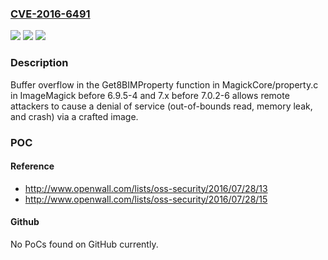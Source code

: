 ### [CVE-2016-6491](https://cve.mitre.org/cgi-bin/cvename.cgi?name=CVE-2016-6491)
![](https://img.shields.io/static/v1?label=Product&message=n%2Fa&color=blue)
![](https://img.shields.io/static/v1?label=Version&message=n%2Fa&color=blue)
![](https://img.shields.io/static/v1?label=Vulnerability&message=n%2Fa&color=brighgreen)

### Description

Buffer overflow in the Get8BIMProperty function in MagickCore/property.c in ImageMagick before 6.9.5-4 and 7.x before 7.0.2-6 allows remote attackers to cause a denial of service (out-of-bounds read, memory leak, and crash) via a crafted image.

### POC

#### Reference
- http://www.openwall.com/lists/oss-security/2016/07/28/13
- http://www.openwall.com/lists/oss-security/2016/07/28/15

#### Github
No PoCs found on GitHub currently.

